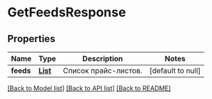 # GetFeedsResponse
## Properties

| Name | Type | Description | Notes |
|------------ | ------------- | ------------- | -------------|
| **feeds** | [**List**](FeedDTO.md) | Список прайс-листов. | [default to null] |

[[Back to Model list]](../README.md#documentation-for-models) [[Back to API list]](../README.md#documentation-for-api-endpoints) [[Back to README]](../README.md)

